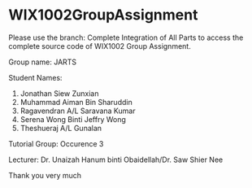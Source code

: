 # WIX1002GroupAssignment
 
Please use the branch: Complete Integration of All Parts to access the complete source code of WIX1002 Group Assignment. 

Group name: JARTS

Student Names:
1.	Jonathan Siew Zunxian
2.	Muhammad Aiman Bin Sharuddin
3.	Ragavendran A/L Saravana Kumar
4.	Serena Wong Binti Jeffry Wong 
5.	Theshueraj A/L Gunalan

Tutorial Group: Occurence 3

Lecturer: Dr. Unaizah Hanum binti Obaidellah/Dr. Saw Shier Nee

Thank you very much 
